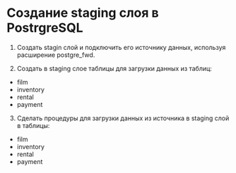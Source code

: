 # Создание staging слоя в PostrgreSQL

1. Создать stagin слой и подключить его источнику данных, используя расширение postgre_fwd.

2. Создать в staging слое таблицы для загрузки данных из таблиц:
- film
- inventory
- rental
- payment

3. Сделать процедуры для загрузки данных из источника в staging слой в таблицы:
- film
- inventory
- rental
- payment